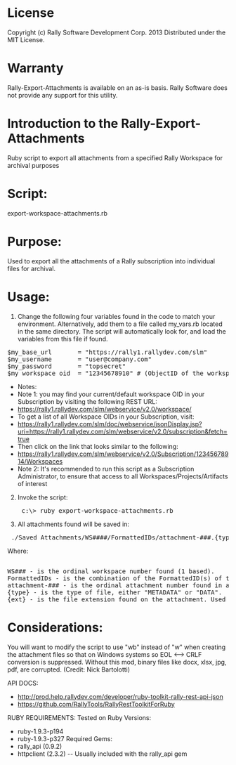 License
========================

Copyright (c) Rally Software Development Corp. 2013 Distributed under the MIT License.

Warranty
========================

Rally-Export-Attachments is available on an as-is basis. Rally Software does not provide any support for this utility.

Introduction to the Rally-Export-Attachments
========================

Ruby script to export all attachments from a specified Rally Workspace for archival purposes

Script:
=======
export-workspace-attachments.rb

Purpose:
========

Used to export all the attachments of a Rally subscription into individual files for archival.

Usage:
======

1) Change the following four variables found in the code to match your environment. Alternatively, add them to a file called
my_vars.rb located in the same directory. The script will automatically look for, and load the variables
from this file if found.

<pre>
$my_base_url       = "https://rally1.rallydev.com/slm"
$my_username       = "user@company.com"
$my_password       = "topsecret"
$my_workspace_oid  = "12345678910" # (ObjectID of the workspace you wish to export attachments from.)
</pre>

- Notes:
- Note 1: you may find your current/default workspace OID in your Subscription by visiting the following REST URL:
- https://rally1.rallydev.com/slm/webservice/v2.0/workspace/
- To get a list of all Workspace OIDs in your Subscription, visit:
- https://rally1.rallydev.com/slm/doc/webservice/jsonDisplay.jsp?uri=https://rally1.rallydev.com/slm/webservice/v2.0/subscription&fetch=true
- Then click on the link that looks similar to the following:
- https://rally1.rallydev.com/slm/webservice/v2.0/Subscription/12345678914/Workspaces
- Note 2: It's recommended to run this script as a Subscription Administrator, to ensure that access to all Workspaces/Projects/Artifacts of interest

2) Invoke the script:
	<pre> c:\> ruby export-workspace-attachments.rb </pre>

3) All attachments found will be saved in:
<pre> ./Saved_Attachments/WS####/FormattedIDs/attachment-###.{type}.{ext} </pre>

   Where:
<pre>   
WS### - is the ordinal workspace number found (1 based).
FormattedIDs - is the combination of the FormattedID(s) of the Artifact, TestCaseResult or TestSet to which the attachment belongs.
attachment-### - is the ordinal attachment number found in a given workspace (1 based).
{type} - is the type of file, either "METADATA" or "DATA".
{ext} - is the file extension found on the attachment. Used on the DATA {type} file only.
</pre>

Considerations:
======
You will want to modify the script to use "wb" instead of "w" when creating the attachment files so that on Windows systems so EOL <--> CRLF conversion is suppressed. Without this mod, binary files like docx, xlsx, jpg, pdf, are corrupted.  (Credit: Nick Bartolotti)

API DOCS:
- http://prod.help.rallydev.com/developer/ruby-toolkit-rally-rest-api-json
- https://github.com/RallyTools/RallyRestToolkitForRuby

RUBY REQUIREMENTS:
Tested on Ruby Versions:
- ruby-1.9.3-p194
- ruby-1.9.3-p327
Required Gems:
- rally_api (0.9.2)
- httpclient (2.3.2) -- Usually included with the rally_api gem
